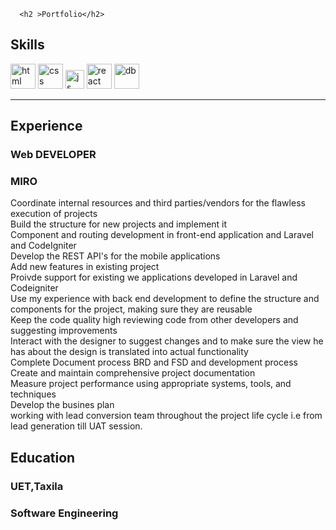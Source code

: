 <section>

      <h2 >Portfolio</h2>


<h2 id="skills">Skills</h2>

<p align="left">
  <img src="https://upload.wikimedia.org/wikipedia/commons/thumb/6/61/HTML5_logo_and_wordmark.svg/2048px-HTML5_logo_and_wordmark.svg.png" alt="html" width="40" height="40">
  <img src="https://upload.wikimedia.org/wikipedia/commons/thumb/d/d5/CSS3_logo_and_wordmark.svg/1200px-CSS3_logo_and_wordmark.svg.png" alt="css" width="40" height="40">
  <img src="https://upload.wikimedia.org/wikipedia/commons/thumb/9/9a/Laravel.svg/220px-Laravel.svg.png" height="30" width="auto" alt="js">
   <img src="https://upload.wikimedia.org/wikipedia/commons/thumb/a/a7/React-icon.svg/1280px-React-icon.svg.png" alt="react" width="auto" height="40">
   <img src="https://upload.wikimedia.org/wikipedia/labs/8/8e/Mysql_logo.png" alt="db" width="40" height="40">
</p>

<hr>

<h2 id="experience">Experience</h2>

<h3 id="senior-frontend-developer"><strong>Web  DEVELOPER</strong></h3>
<h3 id="miro">MIRO</h3>

<p>Coordinate internal resources and third parties/vendors for the flawless execution of projects<br>
Build the structure for new projects and implement it<br>
Component and routing development in front-end application and Laravel and CodeIgniter<br>
Develop the REST API's for the mobile applications<br>
Add new features in existing project<br>
Proivde support for existing we applications developed in Laravel and Codeigniter<br>
Use my experience with back end development to define the structure and components for the project, making sure they are reusable<br>
Keep the code quality high reviewing code from other developers and suggesting improvements<br>
Interact with the designer to suggest changes and to make sure the view he has about the design is translated into actual functionality<br>
Complete Document process BRD and FSD and development process<br>
Create and maintain comprehensive project documentation<br>
Measure project performance using appropriate systems, tools, and techniques<br>
Develop the busines plan<br>
working with lead conversion team throughout the project life cycle i.e from lead generation till UAT session.</p>



<h2 id="education">Education</h2>

<h3 ><strong>UET,Taxila</strong></h3>
<h3 >Software Engineering</h3>


 </section>
